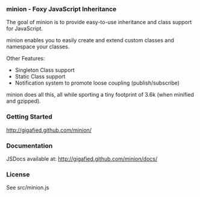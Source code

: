 ### minion - Foxy JavaScript Inheritance


The goal of minion is to provide easy-to-use inheritance and class support for JavaScript.

minion enables you to easily create and extend custom classes and namespace your classes.

Other Features:

- Singleton Class support
- Static Class support
- Notification system to promote loose coupling (publish/subscribe)

minion does all this, all while sporting a tiny footprint of 3.6k (when minified and gzipped).

### Getting Started

http://gigafied.github.com/minion/

### Documentation

JSDocs available at: http://gigafied.github.com/minion/docs/

### License

See src/minion.js